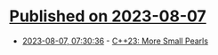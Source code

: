 # [Published on 2023-08-07](index.md)

* [2023-08-07, 07:30:36](https://lobste.rs/s/ekalbk/c_23_more_small_pearls) - [C++23: More Small Pearls](https://www.modernescpp.com/index.php/c23-more-small-pearls/)

